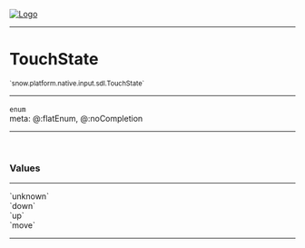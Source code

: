
[![Logo](../../../../../../images/logo.png)](../../../../../../api/index.html)

---



<h1>TouchState</h1>
<small>`snow.platform.native.input.sdl.TouchState`</small>



---

`enum`
<span class="meta">
<br/>meta: @:flatEnum, @:noCompletion
</span>


---

&nbsp;
&nbsp;

<h3>Values</h3> <hr/><span class="member signature apipage">`unknown`<br/> </span>
        <span class="small_desc_flat"></span><span class="member signature apipage">`down`<br/> </span>
        <span class="small_desc_flat"></span><span class="member signature apipage">`up`<br/> </span>
        <span class="small_desc_flat"></span><span class="member signature apipage">`move`<br/> </span>
        <span class="small_desc_flat"></span>







---

&nbsp;
&nbsp;
&nbsp;
&nbsp;